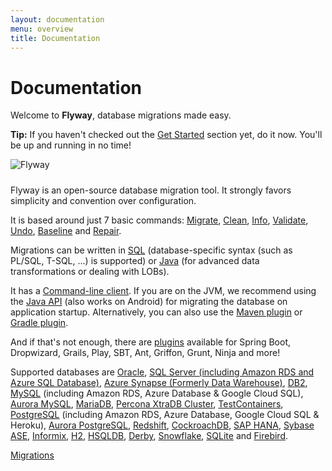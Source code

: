 ```yaml
---
layout: documentation
menu: overview
title: Documentation
---
```

# Documentation

<p>Welcome to <strong>Flyway</strong>, database migrations made easy.</p>

<div class="well well-small">
    <strong>Tip:</strong>
    If you haven't checked out the <a href="/getstarted">Get Started</a> section yet, do it now. You'll be up
    and running in no time!
</div>

<p class="center"><img src="/assets/logo/flyway-logo-tm.png" alt="Flyway" usemap="#logomap" style="padding-bottom: 10px"/>
    <map name="logomap">
        <area shape="rect" coords="130,260,370,330" href="https://red-gate.com" alt="Redgate">
    </map>
</p>

<p>Flyway is an open-source database migration tool. It strongly favors simplicity and convention over
    configuration.</p>

<p>It is based around just 7 basic commands:
    <a href="/documentation/command/migrate">Migrate</a>,
    <a href="/documentation/command/clean">Clean</a>,
    <a href="/documentation/command/info">Info</a>,
    <a href="/documentation/command/validate">Validate</a>,
    <a href="/documentation/command/undo">Undo</a>,
    <a href="/documentation/command/baseline">Baseline</a> and
    <a href="/documentation/command/repair">Repair</a>.
</p>

<p>Migrations can be written in <a href="/documentation/migrations#sql-based-migrations">SQL</a>
    (database-specific syntax (such as PL/SQL, T-SQL, ...) is supported)
    or <a href="/documentation/migrations#java-based-migrations">Java</a>
    (for advanced data transformations or dealing with LOBs).</p>

<p>It has a <a href="/documentation/commandline">Command-line client</a>.
    If you are on the JVM, we recommend using the <a href="/documentation/api">Java API</a> (also works on Android)
    for migrating the database on application startup.
    Alternatively, you can also use the <a href="/documentation/maven">Maven plugin</a>
    or <a href="/documentation/gradle">Gradle plugin</a>.</p>

<p>And if that's not enough, there are <a href="/documentation/plugins">plugins</a>
    available for Spring Boot, Dropwizard, Grails, Play, SBT, Ant, Griffon, Grunt, Ninja and more!</p>

<p>Supported databases are
    <a href="/documentation/database/oracle">Oracle</a>,
    <a href="/documentation/database/sqlserver">SQL Server (including Amazon RDS and Azure SQL Database)</a>,
    <a href="/documentation/database/azuresynapse">Azure Synapse (Formerly Data Warehouse)</a>,
    <a href="/documentation/database/db2">DB2</a>,
    <a href="/documentation/database/mysql">MySQL</a> (including Amazon RDS, Azure Database &amp; Google Cloud SQL),
    <a href="/documentation/database/aurora-mysql">Aurora MySQL</a>,
    <a href="/documentation/database/mariadb">MariaDB</a>,
    <a href="/documentation/database/xtradb">Percona XtraDB Cluster</a>,
    <a href="/documentation/database/testcontainers">TestContainers</a>,
    <a href="/documentation/database/postgresql">PostgreSQL</a> (including Amazon RDS, Azure Database, Google Cloud SQL &amp; Heroku),
    <a href="/documentation/database/aurora-postgresql">Aurora PostgreSQL</a>,
    <a href="/documentation/database/redshift">Redshift</a>,
    <a href="/documentation/database/cockroachdb">CockroachDB</a>,
    <a href="/documentation/database/saphana">SAP HANA</a>,
    <a href="/documentation/database/sybasease">Sybase ASE</a>,
    <a href="/documentation/database/informix">Informix</a>,
    <a href="/documentation/database/h2">H2</a>,
    <a href="/documentation/database/hsqldb">HSQLDB</a>,
    <a href="/documentation/database/derby">Derby</a>,
    <a href="/documentation/database/snowflake">Snowflake</a>,
    <a href="/documentation/database/sqlite">SQLite</a> and
    <a href="/documentation/database/firebird">Firebird</a>.</p>

<p class="next-steps">
    <a class="btn btn-primary" href="/documentation/migrations">Migrations <i class="fa fa-arrow-right"></i></a>
</p>
